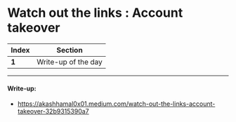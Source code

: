 # Watch out the links : Account takeover

Index | Section
--- | ---
**1** | Write-up of the day

___


#### Write-up: 

* https://akashhamal0x01.medium.com/watch-out-the-links-account-takeover-32b9315390a7
